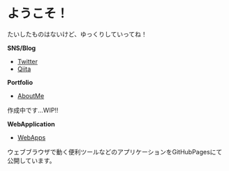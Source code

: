 # ようこそ！
たいしたものはないけど、ゆっくりしていってね！

**SNS/Blog**
- [Twitter](https://twitter.com/dojyorin)
- [Qiita](https://qiita.com/dojyorin)

**Portfolio**
- [AboutMe](https://dojyorin.github.io/dojyorin)

作成中です...WIP!!

**WebApplication**
- [WebApps](https://dojyorin.github.io/webapps)

ウェブブラウザで動く便利ツールなどのアプリケーションをGitHubPagesにて公開しています。

<!--
**dojyorin/dojyorin** is a ✨ _special_ ✨ repository because its `README.md` (this file) appears on your GitHub profile.

Here are some ideas to get you started:

- 🔭 I’m currently working on ...
- 🌱 I’m currently learning ...
- 👯 I’m looking to collaborate on ...
- 🤔 I’m looking for help with ...
- 💬 Ask me about ...
- 📫 How to reach me: ...
- 😄 Pronouns: ...
- ⚡ Fun fact: ...
-->